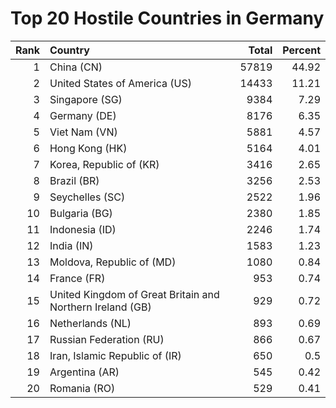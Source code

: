 # Top 20 Hostile Countries in Germany

| Rank | Country | Total | Percent |
| ---: | :------ | ----: | ------: |
| 1 | China (CN) | 57819 | 44.92 |
| 2 | United States of America (US) | 14433 | 11.21 |
| 3 | Singapore (SG) | 9384 | 7.29 |
| 4 | Germany (DE) | 8176 | 6.35 |
| 5 | Viet Nam (VN) | 5881 | 4.57 |
| 6 | Hong Kong (HK) | 5164 | 4.01 |
| 7 | Korea, Republic of (KR) | 3416 | 2.65 |
| 8 | Brazil (BR) | 3256 | 2.53 |
| 9 | Seychelles (SC) | 2522 | 1.96 |
| 10 | Bulgaria (BG) | 2380 | 1.85 |
| 11 | Indonesia (ID) | 2246 | 1.74 |
| 12 | India (IN) | 1583 | 1.23 |
| 13 | Moldova, Republic of (MD) | 1080 | 0.84 |
| 14 | France (FR) | 953 | 0.74 |
| 15 | United Kingdom of Great Britain and Northern Ireland (GB) | 929 | 0.72 |
| 16 | Netherlands (NL) | 893 | 0.69 |
| 17 | Russian Federation (RU) | 866 | 0.67 |
| 18 | Iran, Islamic Republic of (IR) | 650 | 0.5 |
| 19 | Argentina (AR) | 545 | 0.42 |
| 20 | Romania (RO) | 529 | 0.41 |
